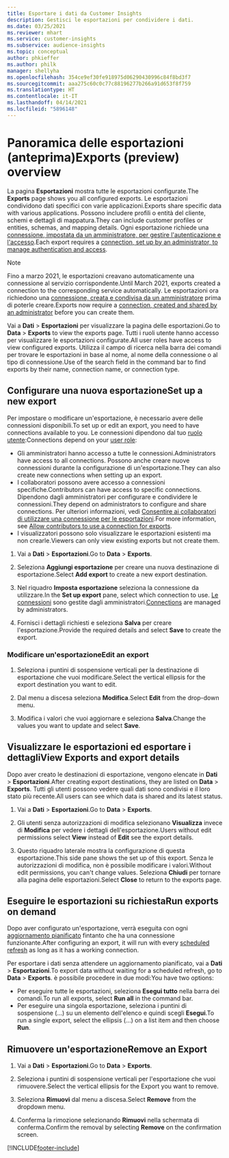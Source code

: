```yaml
---
title: Esportare i dati da Customer Insights
description: Gestisci le esportazioni per condividere i dati.
ms.date: 03/25/2021
ms.reviewer: mhart
ms.service: customer-insights
ms.subservice: audience-insights
ms.topic: conceptual
author: phkieffer
ms.author: philk
manager: shellyha
ms.openlocfilehash: 354ce9ef30fe918975d06290430996c84f8bd3f7
ms.sourcegitcommit: aaa275c60c0c77c88196277b266a91d653f8f759
ms.translationtype: HT
ms.contentlocale: it-IT
ms.lasthandoff: 04/14/2021
ms.locfileid: "5896148"
---
```

# <a name="exports-preview-overview"></a><span data-ttu-id="83c0c-103">Panoramica delle esportazioni (anteprima)</span><span class="sxs-lookup"><span data-stu-id="83c0c-103">Exports (preview) overview</span></span>

<span data-ttu-id="83c0c-104">La pagina **Esportazioni** mostra tutte le esportazioni configurate.</span><span class="sxs-lookup"><span data-stu-id="83c0c-104">The **Exports** page shows you all configured exports.</span></span> <span data-ttu-id="83c0c-105">Le esportazioni condividono dati specifici con varie applicazioni.</span><span class="sxs-lookup"><span data-stu-id="83c0c-105">Exports share specific data with various applications.</span></span> <span data-ttu-id="83c0c-106">Possono includere profili o entità del cliente, schemi e dettagli di mappatura.</span><span class="sxs-lookup"><span data-stu-id="83c0c-106">They can include customer profiles or entities, schemas, and mapping details.</span></span> <span data-ttu-id="83c0c-107">Ogni esportazione richiede una [connessione, impostata da un amministratore, per gestire l'autenticazione e l'accesso](connections.md).</span><span class="sxs-lookup"><span data-stu-id="83c0c-107">Each export requires a [connection, set up by an administrator, to manage authentication and access](connections.md).</span></span>

> [!NOTE]
> <span data-ttu-id="83c0c-108">Fino a marzo 2021, le esportazioni creavano automaticamente una connessione al servizio corrispondente.</span><span class="sxs-lookup"><span data-stu-id="83c0c-108">Until March 2021, exports created a connection to the corresponding service automatically.</span></span> <span data-ttu-id="83c0c-109">Le esportazioni ora richiedono una [connessione, creata e condivisa da un amministratore](connections.md) prima di poterle creare.</span><span class="sxs-lookup"><span data-stu-id="83c0c-109">Exports now require a [connection, created and shared by an administrator](connections.md) before you can create them.</span></span>

<span data-ttu-id="83c0c-110">Vai a **Dati** > **Esportazioni** per visualizzare la pagina delle esportazioni.</span><span class="sxs-lookup"><span data-stu-id="83c0c-110">Go to **Data** > **Exports** to view the exports page.</span></span> <span data-ttu-id="83c0c-111">Tutti i ruoli utente hanno accesso per visualizzare le esportazioni configurate.</span><span class="sxs-lookup"><span data-stu-id="83c0c-111">All user roles have access to view configured exports.</span></span> <span data-ttu-id="83c0c-112">Utilizza il campo di ricerca nella barra dei comandi per trovare le esportazioni in base al nome, al nome della connessione o al tipo di connessione.</span><span class="sxs-lookup"><span data-stu-id="83c0c-112">Use of the search field in the command bar to find exports by their name, connection name, or connection type.</span></span>

## <a name="set-up-a-new-export"></a><span data-ttu-id="83c0c-113">Configurare una nuova esportazione</span><span class="sxs-lookup"><span data-stu-id="83c0c-113">Set up a new export</span></span>

<span data-ttu-id="83c0c-114">Per impostare o modificare un'esportazione, è necessario avere delle connessioni disponibili.</span><span class="sxs-lookup"><span data-stu-id="83c0c-114">To set up or edit an export, you need to have connections available to you.</span></span> <span data-ttu-id="83c0c-115">Le connessioni dipendono dal tuo [ruolo utente](permissions.md):</span><span class="sxs-lookup"><span data-stu-id="83c0c-115">Connections depend on your [user role](permissions.md):</span></span>
- <span data-ttu-id="83c0c-116">Gli amministratori hanno accesso a tutte le connessioni.</span><span class="sxs-lookup"><span data-stu-id="83c0c-116">Administrators have access to all connections.</span></span> <span data-ttu-id="83c0c-117">Possono anche creare nuove connessioni durante la configurazione di un'esportazione.</span><span class="sxs-lookup"><span data-stu-id="83c0c-117">They can also create new connections when setting up an export.</span></span>
- <span data-ttu-id="83c0c-118">I collaboratori possono avere accesso a connessioni specifiche.</span><span class="sxs-lookup"><span data-stu-id="83c0c-118">Contributors can have access to specific connections.</span></span> <span data-ttu-id="83c0c-119">Dipendono dagli amministratori per configurare e condividere le connessioni.</span><span class="sxs-lookup"><span data-stu-id="83c0c-119">They depend on administrators to configure and share connections.</span></span> <span data-ttu-id="83c0c-120">Per ulteriori informazioni, vedi [Consentire ai collaboratori di utilizzare una connessione per le esportazioni](connections.md#allow-contributors-to-use-a-connection-for-exports).</span><span class="sxs-lookup"><span data-stu-id="83c0c-120">For more information, see [Allow contributors to use a connection for exports](connections.md#allow-contributors-to-use-a-connection-for-exports).</span></span>
- <span data-ttu-id="83c0c-121">I visualizzatori possono solo visualizzare le esportazioni esistenti ma non crearle.</span><span class="sxs-lookup"><span data-stu-id="83c0c-121">Viewers can only view existing exports but not create them.</span></span>

1. <span data-ttu-id="83c0c-122">Vai a **Dati** > **Esportazioni**.</span><span class="sxs-lookup"><span data-stu-id="83c0c-122">Go to **Data** > **Exports**.</span></span>

1. <span data-ttu-id="83c0c-123">Seleziona **Aggiungi esportazione** per creare una nuova destinazione di esportazione.</span><span class="sxs-lookup"><span data-stu-id="83c0c-123">Select **Add export** to create a new export destination.</span></span>

1. <span data-ttu-id="83c0c-124">Nel riquadro **Imposta esportazione** seleziona la connessione da utilizzare.</span><span class="sxs-lookup"><span data-stu-id="83c0c-124">In the **Set up export** pane, select which connection to use.</span></span> <span data-ttu-id="83c0c-125">[Le connessioni](connections.md) sono gestite dagli amministratori.</span><span class="sxs-lookup"><span data-stu-id="83c0c-125">[Connections](connections.md) are managed by administrators.</span></span> 

1. <span data-ttu-id="83c0c-126">Fornisci i dettagli richiesti e seleziona **Salva** per creare l'esportazione.</span><span class="sxs-lookup"><span data-stu-id="83c0c-126">Provide the required details and select **Save** to create the export.</span></span>

### <a name="edit-an-export"></a><span data-ttu-id="83c0c-127">Modificare un'esportazione</span><span class="sxs-lookup"><span data-stu-id="83c0c-127">Edit an export</span></span>

1. <span data-ttu-id="83c0c-128">Seleziona i puntini di sospensione verticali per la destinazione di esportazione che vuoi modificare.</span><span class="sxs-lookup"><span data-stu-id="83c0c-128">Select the vertical ellipsis for the export destination you want to edit.</span></span>

1. <span data-ttu-id="83c0c-129">Dal menu a discesa seleziona **Modifica**.</span><span class="sxs-lookup"><span data-stu-id="83c0c-129">Select **Edit** from the drop-down menu.</span></span>

1. <span data-ttu-id="83c0c-130">Modifica i valori che vuoi aggiornare e seleziona **Salva**.</span><span class="sxs-lookup"><span data-stu-id="83c0c-130">Change the values you want to update and select **Save**.</span></span>

## <a name="view-exports-and-export-details"></a><span data-ttu-id="83c0c-131">Visualizzare le esportazioni ed esportare i dettagli</span><span class="sxs-lookup"><span data-stu-id="83c0c-131">View Exports and export details</span></span>

<span data-ttu-id="83c0c-132">Dopo aver creato le destinazioni di esportazione, vengono elencate in **Dati** > **Esportazioni**.</span><span class="sxs-lookup"><span data-stu-id="83c0c-132">After creating export destinations, they are listed on **Data** > **Exports**.</span></span> <span data-ttu-id="83c0c-133">Tutti gli utenti possono vedere quali dati sono condivisi e il loro stato più recente.</span><span class="sxs-lookup"><span data-stu-id="83c0c-133">All users can see which data is shared and its latest status.</span></span>

1. <span data-ttu-id="83c0c-134">Vai a **Dati** > **Esportazioni**.</span><span class="sxs-lookup"><span data-stu-id="83c0c-134">Go to **Data** > **Exports**.</span></span>

1. <span data-ttu-id="83c0c-135">Gli utenti senza autorizzazioni di modifica selezionano **Visualizza** invece di **Modifica** per vedere i dettagli dell'esportazione.</span><span class="sxs-lookup"><span data-stu-id="83c0c-135">Users without edit permissions select **View** instead of **Edit** see the export details.</span></span>

1. <span data-ttu-id="83c0c-136">Questo riquadro laterale mostra la configurazione di questa esportazione.</span><span class="sxs-lookup"><span data-stu-id="83c0c-136">This side pane shows the set up of this export.</span></span> <span data-ttu-id="83c0c-137">Senza le autorizzazioni di modifica, non è possibile modificare i valori.</span><span class="sxs-lookup"><span data-stu-id="83c0c-137">Without edit permissions, you can't change values.</span></span> <span data-ttu-id="83c0c-138">Seleziona **Chiudi** per tornare alla pagina delle esportazioni.</span><span class="sxs-lookup"><span data-stu-id="83c0c-138">Select **Close** to return to the exports page.</span></span>

## <a name="run-exports-on-demand"></a><span data-ttu-id="83c0c-139">Eseguire le esportazioni su richiesta</span><span class="sxs-lookup"><span data-stu-id="83c0c-139">Run exports on demand</span></span>

<span data-ttu-id="83c0c-140">Dopo aver configurato un'esportazione, verrà eseguita con ogni [aggiornamento pianificato](system.md#schedule-tab) fintanto che ha una connessione funzionante.</span><span class="sxs-lookup"><span data-stu-id="83c0c-140">After configuring an export, it will run with every [scheduled refresh](system.md#schedule-tab) as long as it has a working connection.</span></span>

<span data-ttu-id="83c0c-141">Per esportare i dati senza attendere un aggiornamento pianificato, vai a **Dati** > **Esportazioni**.</span><span class="sxs-lookup"><span data-stu-id="83c0c-141">To export data without waiting for a scheduled refresh, go to **Data** > **Exports**.</span></span> <span data-ttu-id="83c0c-142">è possibile procedere in due modi:</span><span class="sxs-lookup"><span data-stu-id="83c0c-142">You have two options:</span></span>

- <span data-ttu-id="83c0c-143">Per eseguire tutte le esportazioni, seleziona **Esegui tutto** nella barra dei comandi.</span><span class="sxs-lookup"><span data-stu-id="83c0c-143">To run all exports, select **Run all** in the command bar.</span></span> 
- <span data-ttu-id="83c0c-144">Per eseguire una singola esportazione, seleziona i puntini di sospensione (...) su un elemento dell'elenco e quindi scegli **Esegui**.</span><span class="sxs-lookup"><span data-stu-id="83c0c-144">To run a single export, select the ellipsis (...) on a list item and then choose **Run**.</span></span>

## <a name="remove-an-export"></a><span data-ttu-id="83c0c-145">Rimuovere un'esportazione</span><span class="sxs-lookup"><span data-stu-id="83c0c-145">Remove an Export</span></span>

1. <span data-ttu-id="83c0c-146">Vai a **Dati** > **Esportazioni**.</span><span class="sxs-lookup"><span data-stu-id="83c0c-146">Go to **Data** > **Exports**.</span></span>

1. <span data-ttu-id="83c0c-147">Seleziona i puntini di sospensione verticali per l'esportazione che vuoi rimuovere.</span><span class="sxs-lookup"><span data-stu-id="83c0c-147">Select the vertical ellipsis for the Export you want to remove.</span></span>

1. <span data-ttu-id="83c0c-148">Seleziona **Rimuovi** dal menu a discesa.</span><span class="sxs-lookup"><span data-stu-id="83c0c-148">Select **Remove** from the dropdown menu.</span></span>

1. <span data-ttu-id="83c0c-149">Conferma la rimozione selezionando **Rimuovi** nella schermata di conferma.</span><span class="sxs-lookup"><span data-stu-id="83c0c-149">Confirm the removal by selecting **Remove** on the confirmation screen.</span></span>


[!INCLUDE[footer-include](../includes/footer-banner.md)]
